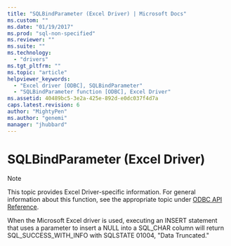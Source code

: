 ```yaml
---
title: "SQLBindParameter (Excel Driver) | Microsoft Docs"
ms.custom: ""
ms.date: "01/19/2017"
ms.prod: "sql-non-specified"
ms.reviewer: ""
ms.suite: ""
ms.technology: 
  - "drivers"
ms.tgt_pltfrm: ""
ms.topic: "article"
helpviewer_keywords: 
  - "Excel driver [ODBC], SQLBindParameter"
  - "SQLBindParameter function [ODBC], Excel Driver"
ms.assetid: 40489bc5-3e2a-425e-892d-e0dc037f4d7a
caps.latest.revision: 6
author: "MightyPen"
ms.author: "genemi"
manager: "jhubbard"
---
```

# SQLBindParameter (Excel Driver)
> [!NOTE]  
>  This topic provides Excel Driver-specific information. For general information about this function, see the appropriate topic under [ODBC API Reference](../../odbc/reference/syntax/odbc-api-reference.md).  
  
 When the Microsoft Excel driver is used, executing an INSERT statement that uses a parameter to insert a NULL into a SQL_CHAR column will return SQL_SUCCESS_WITH_INFO with SQLSTATE 01004, "Data Truncated."